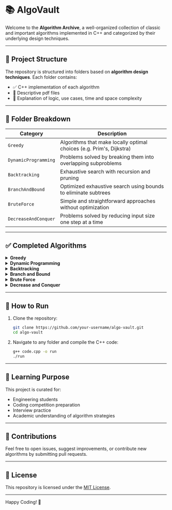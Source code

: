 
# 📚 AlgoVault

Welcome to the **Algorithm Archive**, a well-organized collection of classic and important algorithms implemented in C++ and categorized by their underlying design techniques.

---

## 🧭 Project Structure

The repository is structured into folders based on **algorithm design techniques**. Each folder contains:

- ✅ C++ implementation of each algorithm
- 📄 Descriptive pdf files
- 🧠 Explanation of logic, use cases, time and space complexity

---

## 📂 Folder Breakdown

| Category              | Description                                                         |
|-----------------------|---------------------------------------------------------------------|
| `Greedy`              | Algorithms that make locally optimal choices (e.g. Prim's, Dijkstra)|
| `DynamicProgramming`  | Problems solved by breaking them into overlapping subproblems       |
| `Backtracking`        | Exhaustive search with recursion and pruning                       |
| `BranchAndBound`      | Optimized exhaustive search using bounds to eliminate subtrees      |
| `BruteForce`          | Simple and straightforward approaches without optimization          |
| `DecreaseAndConquer`  | Problems solved by reducing input size one step at a time           |

---

## ✅ Completed Algorithms

<details>
  <summary><strong>Greedy</strong></summary>

- Prim's Algorithm
- Dijkstra's Algorithm
- Huffman Coding

</details>

<details>
  <summary><strong>Dynamic Programming</strong></summary>

- Binomial Coefficient
- Floyd Warshall
- 0/1 Knapsack

</details>

<details>
  <summary><strong>Backtracking</strong></summary>

- N-Queens Problem
- Sum of Subsets Problem

</details>

<details>
  <summary><strong>Branch and Bound</strong></summary>

- 0/1 Knapsack (BB)
- Assignment Problem

</details>

<details>
  <summary><strong>Brute Force</strong></summary>

- Bubble Sort
- Selection Sort
- String Matching

</details>

<details>
  <summary><strong>Decrease and Conquer</strong></summary>

- Breadth-First Search (BFS)
- Depth-First Search (DFS)
- Topological Sort

</details>

---

## 🔧 How to Run

1. Clone the repository:
   ```bash
   git clone https://github.com/your-username/algo-vault.git
   cd algo-vault
   ```
2. Navigate to any folder and compile the C++ code:
   ```bash
   g++ code.cpp -o run
   ./run
   ```

---

## 📘 Learning Purpose

This project is curated for:

- Engineering students
- Coding competition preparation
- Interview practice
- Academic understanding of algorithm strategies

---

## 🤝 Contributions

Feel free to open issues, suggest improvements, or contribute new algorithms by submitting pull requests.

---

## 📜 License

This repository is licensed under the [MIT License](LICENSE).

---

Happy Coding! 🚀